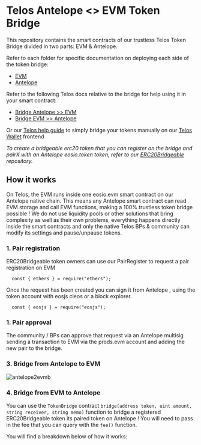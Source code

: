 # Telos Antelope <> EVM Token Bridge

This repository contains the smart contracts of our trustless Telos Token Bridge divided in two parts: EVM & Antelope.

Refer to each folder for specific documentation on deploying each side of the token bridge:
- [EVM](https://github.com/telosnetwork/telos-token-bridge/tree/master/evm)
- [Antelope](https://github.com/telosnetwork/telos-token-bridge/tree/master/antelope)

Refer to the following Telos docs relative to the bridge for help using it in your smart contract:
- [Bridge Antelope >> EVM](https://doc.telos.net)
- [Bridge EVM >> Antelope](https://doc.telos.net)

Or our [Telos help guide](https://help.telos.net) to simply bridge your tokens manually on our [Telos Wallet](https://wallet.telos.net) frontend

_To create a bridgeable erc20 token that you can register on the bridge and pairX with an Antelope eosio.token token, refer to our [ERC20Bridgeable](https://github.com/telosnetwork/erc20-bridgeable) repository._

## How it works

On Telos, the EVM runs inside one eosio.evm smart contract on our Antelope native chain. This means any Antelope smart contract can read EVM storage and call EVM functions, making a 100% trustless token bridge possible ! We do not use liquidity pools or other solutions that bring complexity as well as their own problems, everything happens directly inside the smart contracts and only the native Telos BPs & community can modify its settings and pause/unpause tokens. 

### 1. Pair registration

ERC20Bridgeable token owners can use our PairRegister to request a pair registration on EVM

```
  const { ethers } = require("ethers");
```

Once the request has been created you can sign it from Antelope , using the token account with eosjs cleos or a block explorer.

```
  const { eosjs } = require("eosjs");
```

### 1. Pair approval

The community / BPs can approve that request via an Antelope multisig sending a transaction to EVM via the prods.evm account and adding the new pair to the bridge.

### 3. Bridge from Antelope to EVM

![antelope2evmb](https://user-images.githubusercontent.com/5913758/195126884-1cc95bcf-d318-465c-8d1f-6ba603e37126.jpg)

### 4. Bridge from EVM to Antelope

You can use the `TokenBridge` contract `bridge(address token, uint amount, string receiver, string memo)` function to bridge a registered ERC20Bridgeable token its paired token on Antelope ! You will need to pass in the fee that you can query with the `fee()` function.

You will find a breakdown below of how it works:


